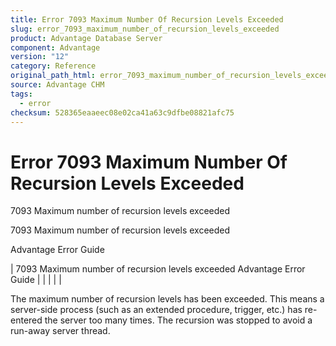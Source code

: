 ```yaml
---
title: Error 7093 Maximum Number Of Recursion Levels Exceeded
slug: error_7093_maximum_number_of_recursion_levels_exceeded
product: Advantage Database Server
component: Advantage
version: "12"
category: Reference
original_path_html: error_7093_maximum_number_of_recursion_levels_exceeded.htm
source: Advantage CHM
tags:
  - error
checksum: 528365eaaeec08e02ca41a63c9dfbe08821afc75
---
```


# Error 7093 Maximum Number Of Recursion Levels Exceeded

7093 Maximum number of recursion levels exceeded

7093 Maximum number of recursion levels exceeded

Advantage Error Guide

| 7093 Maximum number of recursion levels exceeded  Advantage Error Guide |  |  |  |  |

The maximum number of recursion levels has been exceeded. This means a server-side process (such as an extended procedure, trigger, etc.) has re-entered the server too many times. The recursion was stopped to avoid a run-away server thread.
